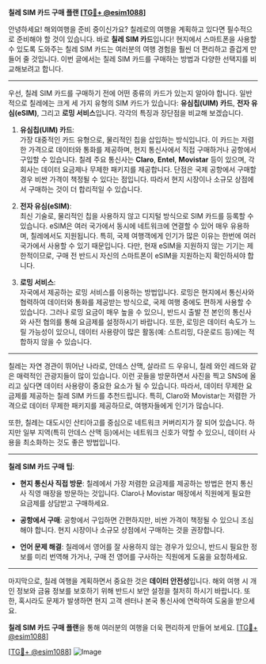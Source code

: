 **칠레 SIM 카드 구매 플랜 [[TG💪+ @esim1088](https://t.me/s/esim1088)]**

안녕하세요! 해외여행을 준비 중이신가요? 칠레로의 여행을 계획하고 있다면 필수적으로 준비해야 할 것이 있습니다. 바로 **칠레 SIM 카드**입니다! 현지에서 스마트폰을 사용할 수 있도록 도와주는 칠레 SIM 카드는 여러분의 여행 경험을 훨씬 더 편리하고 즐겁게 만들어 줄 것입니다. 이번 글에서는 칠레 SIM 카드를 구매하는 방법과 다양한 선택지를 비교해보려고 합니다.

---

우선, 칠레 SIM 카드를 구매하기 전에 어떤 종류의 카드가 있는지 알아야 합니다. 일반적으로 칠레에는 크게 세 가지 유형의 SIM 카드가 있습니다: **유심칩(UIM) 카드**, **전자 유심(eSIM)**, 그리고 **로밍 서비스**입니다. 각각의 특징과 장단점을 비교해 보겠습니다.

1. **유심칩(UIM) 카드**:  
   가장 대중적인 카드 유형으로, 물리적인 칩을 삽입하는 방식입니다. 이 카드는 저렴한 가격으로 데이터와 통화를 제공하며, 현지 통신사에서 직접 구매하거나 공항에서 구입할 수 있습니다. 칠레 주요 통신사는 **Claro**, **Entel**, **Movistar** 등이 있으며, 각 회사는 데이터 요금제나 무제한 패키지를 제공합니다. 단점은 국제 공항에서 구매할 경우 비싼 가격이 책정될 수 있다는 점입니다. 따라서 현지 시장이나 소규모 상점에서 구매하는 것이 더 합리적일 수 있습니다.

2. **전자 유심(eSIM)**:  
   최신 기술로, 물리적인 칩을 사용하지 않고 디지털 방식으로 SIM 카드를 등록할 수 있습니다. eSIM은 여러 국가에서 동시에 네트워크에 연결할 수 있어 매우 유용하며, 칠레에서도 지원됩니다. 특히, 국제 여행객에게 인기가 많은 이유는 한번에 여러 국가에서 사용할 수 있기 때문입니다. 다만, 현재 eSIM을 지원하지 않는 기기는 제한적이므로, 구매 전 반드시 자신의 스마트폰이 eSIM을 지원하는지 확인하셔야 합니다.

3. **로밍 서비스**:  
   자국에서 제공하는 로밍 서비스를 이용하는 방법입니다. 로밍은 현지에서 통신사와 협력하여 데이터와 통화를 제공받는 방식으로, 국제 여행 중에도 편하게 사용할 수 있습니다. 그러나 로밍 요금이 매우 높을 수 있으니, 반드시 출발 전 본인의 통신사와 사전 협의를 통해 요금제를 설정하시기 바랍니다. 또한, 로밍은 데이터 속도가 느릴 가능성이 있으니, 데이터 사용량이 많은 활동(예: 스트리밍, 다운로드 등)에는 적합하지 않을 수 있습니다.

---

칠레는 자연 경관이 뛰어난 나라로, 안데스 산맥, 살라르 드 우유니, 칠레 와인 레드와 같은 매력적인 관광지들이 많이 있습니다. 이런 곳들을 방문하면서 사진을 찍고 SNS에 올리고 싶다면 데이터 사용량이 중요한 요소가 될 수 있습니다. 따라서, 데이터 무제한 요금제를 제공하는 칠레 SIM 카드를 추천드립니다. 특히, Claro와 Movistar는 저렴한 가격으로 데이터 무제한 패키지를 제공하므로, 여행자들에게 인기가 많습니다.

또한, 칠레는 대도시인 산티아고를 중심으로 네트워크 커버리지가 잘 되어 있습니다. 하지만 일부 지역(특히 안데스 산맥 등)에서는 네트워크 신호가 약할 수 있으니, 데이터 사용을 최소화하는 것도 좋은 방법입니다.

---

**칠레 SIM 카드 구매 팁**:

- **현지 통신사 직접 방문**: 칠레에서 가장 저렴한 요금제를 제공하는 방법은 현지 통신사 직영 매장을 방문하는 것입니다. Claro나 Movistar 매장에서 직원에게 필요한 요금제를 상담받고 구매하세요.
  
- **공항에서 구매**: 공항에서 구입하면 간편하지만, 비싼 가격이 책정될 수 있으니 조심해야 합니다. 현지 시장이나 소규모 상점에서 구매하는 것을 권장합니다.

- **언어 문제 해결**: 칠레에서 영어를 잘 사용하지 않는 경우가 있으니, 반드시 필요한 정보를 미리 번역해 가거나, 구매 전 영어를 구사하는 직원에게 도움을 요청하세요.

---

마지막으로, 칠레 여행을 계획하면서 중요한 것은 **데이터 안전성**입니다. 해외 여행 시 개인 정보와 금융 정보를 보호하기 위해 반드시 보안 설정을 철저히 하시기 바랍니다. 또한, 혹시라도 문제가 발생하면 현지 고객 센터나 본국 통신사에 연락하여 도움을 받으세요.

**칠레 SIM 카드 구매 플랜**을 통해 여러분의 여행을 더욱 편리하게 만들어 보세요. [[TG💪+ @esim1088](https://t.me/s/esim1088)]  

[[TG💪+ @esim1088](https://t.me/s/esim1088)] ![Image](https://i.postimg.cc/Y0z9fWf4/image.png)